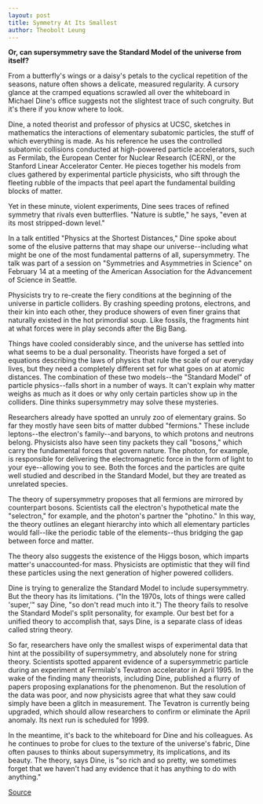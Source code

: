 ```yaml
---
layout: post
title: Symmetry At Its Smallest
author: Theobolt Leung
---
```


**Or, can supersymmetry save the Standard Model of the universe from itself?**

From a butterfly's wings or a daisy's petals to the cyclical repetition of the seasons, nature often shows a delicate, measured regularity. A cursory glance at the cramped equations scrawled all over the whiteboard in Michael Dine's office suggests not the slightest trace of such congruity. But it's there if you know where to look.

Dine, a noted theorist and professor of physics at UCSC, sketches in mathematics the interactions of elementary subatomic particles, the stuff of which everything is made. As his reference he uses the controlled subatomic collisions conducted at high-powered particle accelerators, such as Fermilab, the European Center for Nuclear Research (CERN), or the Stanford Linear Accelerator Center. He pieces together his models from clues gathered by experimental particle physicists, who sift through the fleeting rubble of the impacts that peel apart the fundamental building blocks of matter.

Yet in these minute, violent experiments, Dine sees traces of refined symmetry that rivals even butterflies. "Nature is subtle," he says, "even at its most stripped-down level."

In a talk entitled "Physics at the Shortest Distances," Dine spoke about some of the elusive patterns that may shape our universe--including what might be one of the most fundamental patterns of all, supersymmetry. The talk was part of a session on "Symmetries and Asymmetries in Science" on February 14 at a meeting of the American Association for the Advancement of Science in Seattle.

Physicists try to re-create the fiery conditions at the beginning of the universe in particle colliders. By crashing speeding protons, electrons, and their kin into each other, they produce showers of even finer grains that naturally existed in the hot primordial soup. Like fossils, the fragments hint at what forces were in play seconds after the Big Bang.

Things have cooled considerably since, and the universe has settled into what seems to be a dual personality. Theorists have forged a set of equations describing the laws of physics that rule the scale of our everyday lives, but they need a completely different set for what goes on at atomic distances. The combination of these two models--the "Standard Model" of particle physics--falls short in a number of ways. It can't explain why matter weighs as much as it does or why only certain particles show up in the colliders. Dine thinks supersymmetry may solve these mysteries.

Researchers already have spotted an unruly zoo of elementary grains. So far they mostly have seen bits of matter dubbed "fermions." These include leptons--the electron's family--and baryons, to which protons and neutrons belong. Physicists also have seen tiny packets they call "bosons," which carry the fundamental forces that govern nature. The photon, for example, is responsible for delivering the electromagnetic force in the form of light to your eye--allowing you to see. Both the forces and the particles are quite well studied and described in the Standard Model, but they are treated as unrelated species.

The theory of supersymmetry proposes that all fermions are mirrored by counterpart bosons. Scientists call the electron's hypothetical mate the "selectron," for example, and the photon's partner the "photino." In this way, the theory outlines an elegant hierarchy into which all elementary particles would fall--like the periodic table of the elements--thus bridging the gap between force and matter.

The theory also suggests the existence of the Higgs boson, which imparts matter's unaccounted-for mass. Physicists are optimistic that they will find these particles using the next generation of higher powered colliders.

Dine is trying to generalize the Standard Model to include supersymmetry. But the theory has its limitations. ("In the 1970s, lots of things were called 'super,'" say Dine, "so don't read much into it.") The theory fails to resolve the Standard Model's split personality, for example. Our best bet for a unified theory to accomplish that, says Dine, is a separate class of ideas called string theory.

So far, researchers have only the smallest wisps of experimental data that hint at the possibility of supersymmetry, and absolutely none for string theory. Scientists spotted apparent evidence of a supersymmetric particle during an experiment at Fermilab's Tevatron accelerator in April 1995. In the wake of the finding many theorists, including Dine, published a flurry of papers proposing explanations for the phenomenon. But the resolution of the data was poor, and now physicists agree that what they saw could simply have been a glitch in measurement. The Tevatron is currently being upgraded, which should allow researchers to confirm or eliminate the April anomaly. Its next run is scheduled for 1999.

In the meantime, it's back to the whiteboard for Dine and his colleagues. As he continues to probe for clues to the texture of the universe's fabric, Dine often pauses to thinks about supersymmetry, its implications, and its beauty. The theory, says Dine, is "so rich and so pretty, we sometimes forget that we haven't had any evidence that it has anything to do with anything."

[Source](http://www1.ucsc.edu/oncampus/currents/97-02-17/dine.htm "Permalink to Michael Dine AAAS lecture:02-17-97")
